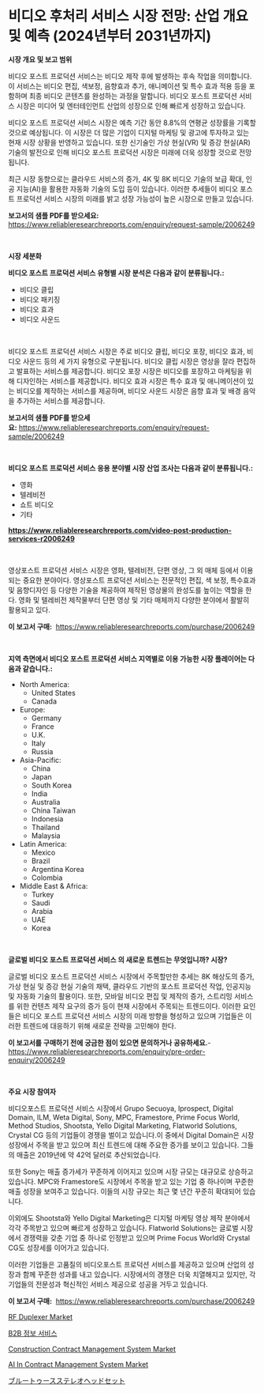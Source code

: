 <p><h1>비디오 후처리 서비스 시장 전망: 산업 개요 및 예측 (2024년부터 2031년까지)</h1></p><p><strong>시장 개요 및 보고 범위</strong></p>
<p><p>비디오 포스트 프로덕션 서비스는 비디오 제작 후에 발생하는 후속 작업을 의미합니다. 이 서비스는 비디오 편집, 색보정, 음향효과 추가, 애니메이션 및 특수 효과 적용 등을 포함하며 최종 비디오 콘텐츠를 완성하는 과정을 말합니다. 비디오 포스트 프로덕션 서비스 시장은 미디어 및 엔터테인먼트 산업의 성장으로 인해 빠르게 성장하고 있습니다.</p><p>비디오 포스트 프로덕션 서비스 시장은 예측 기간 동안 8.8%의 연평균 성장률을 기록할 것으로 예상됩니다. 이 시장은 더 많은 기업이 디지털 마케팅 및 광고에 투자하고 있는 현재 시장 상황을 반영하고 있습니다. 또한 신기술인 가상 현실(VR) 및 증강 현실(AR) 기술의 발전으로 인해 비디오 포스트 프로덕션 시장은 미래에 더욱 성장할 것으로 전망됩니다.</p><p>최근 시장 동향으로는 클라우드 서비스의 증가, 4K 및 8K 비디오 기술의 보급 확대, 인공 지능(AI)을 활용한 자동화 기술의 도입 등이 있습니다. 이러한 추세들이 비디오 포스트 프로덕션 서비스 시장의 미래를 밝고 성장 가능성이 높은 시장으로 만들고 있습니다.</p></p>
<p><strong>보고서의 샘플 PDF를 받으세요:</strong> <a href="https://www.reliableresearchreports.com/enquiry/request-sample/2006249">https://www.reliableresearchreports.com/enquiry/request-sample/2006249</a></p>
<p>&nbsp;</p>
<p><strong>시장 세분화</strong></p>
<p><strong>비디오 포스트 프로덕션 서비스 유형별 시장 분석은 다음과 같이 분류됩니다.:</strong></p>
<p><ul><li>비디오 클립</li><li>비디오 패키징</li><li>비디오 효과</li><li>비디오 사운드</li></ul></p>
<p>&nbsp;</p>
<p><p>비디오 포스트 프로덕션 서비스 시장은 주로 비디오 클립, 비디오 포장, 비디오 효과, 비디오 사운드 등의 세 가지 유형으로 구분됩니다. 비디오 클립 시장은 영상을 잘라 편집하고 발표하는 서비스를 제공합니다. 비디오 포장 시장은 비디오를 포장하고 마케팅을 위해 디자인하는 서비스를 제공합니다. 비디오 효과 시장은 특수 효과 및 애니메이션이 있는 비디오를 제작하는 서비스를 제공하며, 비디오 사운드 시장은 음향 효과 및 배경 음악을 추가하는 서비스를 제공합니다.</p></p>
<p><strong>보고서의 샘플 PDF를 받으세요:</strong>&nbsp;<a href="https://www.reliableresearchreports.com/enquiry/request-sample/2006249">https://www.reliableresearchreports.com/enquiry/request-sample/2006249</a></p>
<p>&nbsp;</p>
<p><strong> 비디오 포스트 프로덕션 서비스 응용 분야별 시장 산업 조사는 다음과 같이 분류됩니다.:</strong></p>
<p><ul><li>영화</li><li>텔레비전</li><li>쇼트 비디오</li><li>기타</li></ul></p>
<p><strong><a href="https://www.reliableresearchreports.com/video-post-production-services-r2006249">https://www.reliableresearchreports.com/video-post-production-services-r2006249</a></strong></p>
<p>&nbsp;</p>
<p><p>영상포스트 프로덕션 서비스 시장은 영화, 텔레비전, 단편 영상, 그 외 매체 등에서 이용되는 중요한 분야이다. 영상포스트 프로덕션 서비스는 전문적인 편집, 색 보정, 특수효과 및 음향디자인 등 다양한 기술을 제공하여 제작된 영상물의 완성도를 높이는 역할을 한다. 영화 및 텔레비전 제작물부터 단편 영상 및 기타 매체까지 다양한 분야에서 활발히 활용되고 있다.</p></p>
<p><strong>이 보고서 구매:</strong>&nbsp; <a href="https://www.reliableresearchreports.com/purchase/2006249">https://www.reliableresearchreports.com/purchase/2006249</a></p>
<p>&nbsp;</p>
<p><strong>지역 측면에서 비디오 포스트 프로덕션 서비스 지역별로 이용 가능한 시장 플레이어는 다음과 같습니다.:</strong></p>
<p><ul>
    <li>
        North America:
        <ul>
            <li>United States</li>
            <li>Canada</li>
        </ul>
    </li>
    <li>
        Europe:
        <ul>
            <li>Germany</li>
            <li>France</li>
            <li>U.K.</li>
            <li>Italy</li>
            <li>Russia</li>
        </ul>
    </li>
    <li>
        Asia-Pacific:
        <ul>
            <li>China</li>
            <li>Japan</li>
            <li>South Korea</li>
            <li>India</li>
            <li>Australia</li>
            <li>China Taiwan</li>
            <li>Indonesia</li>
            <li>Thailand</li>
            <li>Malaysia</li>
        </ul>
    </li>
    <li>
        Latin America:
        <ul>
            <li>Mexico</li>
            <li>Brazil</li>
            <li>Argentina Korea</li>
            <li>Colombia</li>
        </ul>
    </li>
    <li>
        Middle East & Africa:
        <ul>
            <li>Turkey</li>
            <li>Saudi</li>
            <li>Arabia</li>
            <li>UAE</li>
            <li>Korea</li>
        </ul>
    </li>
    </ul></p>
<p>&nbsp;</p>
<p><strong>글로벌 비디오 포스트 프로덕션 서비스 의 새로운 트렌드는 무엇입니까? 시장?</strong></p>
<p><p>글로벌 비디오 포스트 프로덕션 서비스 시장에서 주목할만한 추세는 8K 해상도의 증가, 가상 현실 및 증강 현실 기술의 채택, 클라우드 기반의 포스트 프로덕션 작업, 인공지능 및 자동화 기술의 활용이다. 또한, 모바일 비디오 편집 및 제작의 증가, 스트리밍 서비스를 위한 컨텐츠 제작 요구의 증가 등이 현재 시장에서 주목되는 트렌드이다. 이러한 요인들은 비디오 포스트 프로덕션 서비스 시장의 미래 방향을 형성하고 있으며 기업들은 이러한 트렌드에 대응하기 위해 새로운 전략을 고민해야 한다.</p></p>
<p><strong>이 보고서를 구매하기 전에 궁금한 점이 있으면 문의하거나 공유하세요.</strong>- <a href="https://www.reliableresearchreports.com/enquiry/pre-order-enquiry/2006249">https://www.reliableresearchreports.com/enquiry/pre-order-enquiry/2006249</a></p>
<p>&nbsp;</p>
<p><strong>주요 시장 참여자</strong></p>
<p><p>비디오포스트 프로덕션 서비스 시장에서 Grupo Secuoya, Iprospect, Digital Domain, ILM, Weta Digital, Sony, MPC, Framestore, Prime Focus World, Method Studios, Shootsta, Yello Digital Marketing, Flatworld Solutions, Crystal CG 등의 기업들이 경쟁을 벌이고 있습니다.이 중에서 Digital Domain은 시장 성장에서 주목을 받고 있으며 최신 트렌드에 대해 주요한 증가를 보이고 있습니다. 그들의 매출은 2019년에 약 42억 달러로 추산되었습니다.</p><p>또한 Sony는 매출 증가세가 꾸준하게 이어지고 있으며 시장 규모는 대규모로 상승하고 있습니다. MPC와 Framestore도 시장에서 주목을 받고 있는 기업 중 하나이며 꾸준한 매출 성장을 보여주고 있습니다. 이들의 시장 규모는 최근 몇 년간 꾸준히 확대되어 있습니다.</p><p>이외에도 Shootsta와 Yello Digital Marketing은 디지털 마케팅 영상 제작 분야에서 각각 주목받고 있으며 빠르게 성장하고 있습니다. Flatworld Solutions는 글로벌 시장에서 경쟁력을 갖춘 기업 중 하나로 인정받고 있으며 Prime Focus World와 Crystal CG도 성장세를 이어가고 있습니다.</p><p>이러한 기업들은 고품질의 비디오포스트 프로덕션 서비스를 제공하고 있으며 산업의 성장과 함께 꾸준한 성과를 내고 있습니다. 시장에서의 경쟁은 더욱 치열해지고 있지만, 각 기업들의 전문성과 혁신적인 서비스 제공으로 성공을 거두고 있습니다.</p></p>
<p><strong>이 보고서 구매:</strong>&nbsp;&nbsp;<a href="https://www.reliableresearchreports.com/purchase/2006249">https://www.reliableresearchreports.com/purchase/2006249</a></p>
<p><p><a href="https://www.linkedin.com/pulse/rf-duplexer-market-size-outlook-forecast-2024-2031-mark-research-karpf?trackingId=WXLl%2FzftDVASN1OhzyxHqw%3D%3D">RF Duplexer Market</a></p><p><a href="https://github.com/rcabello548/Market-Research-Report-List-1/blob/main/699646553795.md">B2B 정보 서비스</a></p><p><a href="https://github.com/luckyshygirl/Market-Research-Report-List-4/blob/main/construction-contract-management-system-market.md">Construction Contract Management System Market</a></p><p><a href="https://github.com/markusgodoy/Market-Research-Report-List-3/blob/main/ai-in-contract-management-system-market.md">AI In Contract Management System Market</a></p><p><a href="https://github.com/zjkmgcs938405/Market-Research-Report-List-2/blob/main/147304855852.md">ブルートゥースステレオヘッドセット</a></p></p>